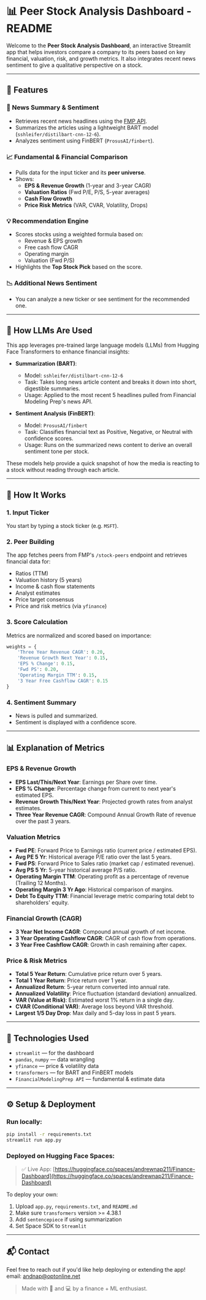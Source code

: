 # 📊 Peer Stock Analysis Dashboard - README

Welcome to the **Peer Stock Analysis Dashboard**, an interactive Streamlit app that helps investors compare a company to its peers based on key financial, valuation, risk, and growth metrics. It also integrates recent news sentiment to give a qualitative perspective on a stock.

---

## 🚀 Features

### 🧠 News Summary & Sentiment
- Retrieves recent news headlines using the [FMP API](https://financialmodelingprep.com/developer/docs/news-api/).
- Summarizes the articles using a lightweight BART model (`sshleifer/distilbart-cnn-12-6`).
- Analyzes sentiment using FinBERT (`ProsusAI/finbert`).

### 📈 Fundamental & Financial Comparison
- Pulls data for the input ticker and its **peer universe**.
- Shows:
  - **EPS & Revenue Growth** (1-year and 3-year CAGR)
  - **Valuation Ratios** (Fwd P/E, P/S, 5-year averages)
  - **Cash Flow Growth**
  - **Price Risk Metrics** (VAR, CVAR, Volatility, Drops)

### 💡 Recommendation Engine
- Scores stocks using a weighted formula based on:
  - Revenue & EPS growth
  - Free cash flow CAGR
  - Operating margin
  - Valuation (Fwd P/S)
- Highlights the **Top Stock Pick** based on the score.

### 📉 Additional News Sentiment
- You can analyze a new ticker or see sentiment for the recommended one.

---

## 🤖 How LLMs Are Used

This app leverages pre-trained large language models (LLMs) from Hugging Face Transformers to enhance financial insights:

- **Summarization (BART)**:
  - Model: `sshleifer/distilbart-cnn-12-6`
  - Task: Takes long news article content and breaks it down into short, digestible summaries.
  - Usage: Applied to the most recent 5 headlines pulled from Financial Modeling Prep's news API.

- **Sentiment Analysis (FinBERT)**:
  - Model: `ProsusAI/finbert`
  - Task: Classifies financial text as Positive, Negative, or Neutral with confidence scores.
  - Usage: Runs on the summarized news content to derive an overall sentiment tone per stock.

These models help provide a quick snapshot of how the media is reacting to a stock without reading through each article.

---

## 🧪 How It Works

### 1. Input Ticker
You start by typing a stock ticker (e.g. `MSFT`).

### 2. Peer Building
The app fetches peers from FMP's `/stock-peers` endpoint and retrieves financial data for:
- Ratios (TTM)
- Valuation history (5 years)
- Income & cash flow statements
- Analyst estimates
- Price target consensus
- Price and risk metrics (via `yfinance`)

### 3. Score Calculation
Metrics are normalized and scored based on importance:
```python
weights = {
    'Three Year Revenue CAGR': 0.20,
    'Revenue Growth Next Year': 0.15,
    'EPS % Change': 0.15,
    'Fwd PS': 0.20,
    'Operating Margin TTM': 0.15,
    '3 Year Free Cashflow CAGR': 0.15
}
```

### 4. Sentiment Summary
- News is pulled and summarized.
- Sentiment is displayed with a confidence score.

---

## 📊 Explanation of Metrics

### EPS & Revenue Growth
- **EPS Last/This/Next Year**: Earnings per Share over time.
- **EPS % Change**: Percentage change from current to next year's estimated EPS.
- **Revenue Growth This/Next Year**: Projected growth rates from analyst estimates.
- **Three Year Revenue CAGR**: Compound Annual Growth Rate of revenue over the past 3 years.

### Valuation Metrics
- **Fwd PE**: Forward Price to Earnings ratio (current price / estimated EPS).
- **Avg PE 5 Yr**: Historical average P/E ratio over the last 5 years.
- **Fwd PS**: Forward Price to Sales ratio (market cap / estimated revenue).
- **Avg PS 5 Yr**: 5-year historical average P/S ratio.
- **Operating Margin TTM**: Operating profit as a percentage of revenue (Trailing 12 Months).
- **Operating Margin 3 Yr Ago**: Historical comparison of margins.
- **Debt To Equity TTM**: Financial leverage metric comparing total debt to shareholders' equity.

### Financial Growth (CAGR)
- **3 Year Net Income CAGR**: Compound annual growth of net income.
- **3 Year Operating Cashflow CAGR**: CAGR of cash flow from operations.
- **3 Year Free Cashflow CAGR**: Growth in cash remaining after capex.

### Price & Risk Metrics
- **Total 5 Year Return**: Cumulative price return over 5 years.
- **Total 1 Year Return**: Price return over 1 year.
- **Annualized Return**: 5-year return converted into annual rate.
- **Annualized Volatility**: Price fluctuation (standard deviation) annualized.
- **VAR (Value at Risk)**: Estimated worst 1% return in a single day.
- **CVAR (Conditional VAR)**: Average loss beyond VAR threshold.
- **Largest 1/5 Day Drop**: Max daily and 5-day loss in past 5 years.

---

## 🧩 Technologies Used

- `streamlit` — for the dashboard
- `pandas`, `numpy` — data wrangling
- `yfinance` — price & volatility data
- `transformers` — for BART and FinBERT models
- `FinancialModelingPrep API` — fundamental & estimate data

---

## ⚙️ Setup & Deployment

### Run locally:
```bash
pip install -r requirements.txt
streamlit run app.py
```

### Deployed on Hugging Face Spaces:
> ✅ Live App: [https://huggingface.co/spaces/andrewnap211/Finance-Dashboard](https://huggingface.co/spaces/andrewnap211/Finance-Dashboard)

To deploy your own:
1. Upload `app.py`, `requirements.txt`, and `README.md`
2. Make sure `transformers` version >= 4.38.1
3. Add `sentencepiece` if using summarization
4. Set Space SDK to `Streamlit`

---

## 📬 Contact
Feel free to reach out if you'd like help deploying or extending the app!
email: andnap@optonline.net

> Made with 💼 and 💻 by a finance + ML enthusiast.
